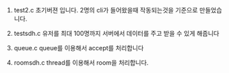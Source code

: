 1. test2.c
   초기버젼 입니다. 2명의 cli가 들어왔을때 작동되는것을 기준으로 만들었습니다.

2. testsdh.c
   유저를 최대 100명까지 서버에서 데이터를 주고 받을 수 있게 해줍니다

3. queue.c
   queue를 이용해서 accept를 처리합니다

4. roomsdh.c
   thread를 이용해서 room을 처리합니다.
